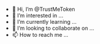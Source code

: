 - 👋 Hi, I’m @TrustMeToken
- 👀 I’m interested in ...
- 🌱 I’m currently learning ...
- 💞️ I’m looking to collaborate on ...
- 📫 How to reach me ...

<!---
TrustMeToken/TrustMeToken is a ✨ special ✨ repository because its `README.md` (this file) appears on your GitHub profile.
You can click the Preview link to take a look at your changes.
--->
